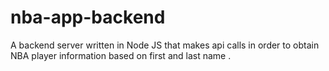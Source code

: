 # nba-app-backend
A backend server written in Node JS that makes api calls in order to obtain NBA player information based on first and last name . 
